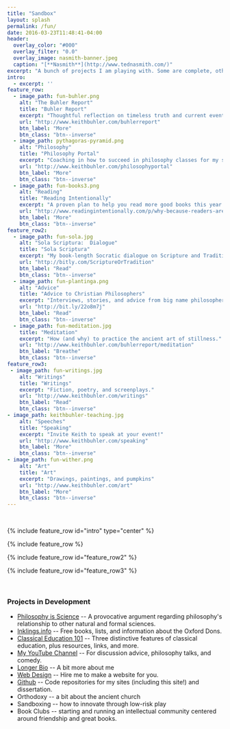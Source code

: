 ```yaml
---
title: "Sandbox"
layout: splash
permalink: /fun/
date: 2016-03-23T11:48:41-04:00
header:
  overlay_color: "#000"
  overlay_filter: "0.0"
  overlay_image: nasmith-banner.jpeg
  caption: "[**Nasmith**](http://www.tednasmith.com/)"
excerpt: "A bunch of projects I am playing with. Some are complete, others in development."
intro: 
  - excerpt: ''
feature_row:
  - image_path: fun-buhler.png
    alt: "The Buhler Report"
    title: "Buhler Report"
    excerpt: "Thoughtful reflection on timeless truth and current events."
    url: "http://www.keithbuhler.com/buhlerreport"
    btn_label: "More"
    btn_class: "btn--inverse"
  - image_path: pythagoras-pyramid.png
    alt: "Philosophy"
    title: "Philosophy Portal"
    excerpt: "Coaching in how to succeed in philosophy classes for my students and others who might be interested."
    url: "http://www.keithbuhler.com/philosophyportal"
    btn_label: "More"
    btn_class: "btn--inverse"
  - image_path: fun-books3.png
    alt: "Reading"
    title: "Reading Intentionally"
    excerpt: "A proven plan to help you read more good books this year."
    url: "http://www.readingintentionally.com/p/why-because-readers-are-leaders.html"
    btn_label: "More"
    btn_class: "btn--inverse"
feature_row2:
  - image_path: fun-sola.jpg
    alt: "Sola Scriptura:  Dialogue"
    title: "Sola Scriptura"
    excerpt: "My book-length Socratic dialogue on Scripture and Tradition for Catholics, Protestants, and the utterly confused."
    url: "http://bitly.com/ScriptureOrTradition"
    btn_label: "Read"
    btn_class: "btn--inverse"
  - image_path: fun-plantinga.png
    alt: "Advice"
    title: "Advice to Christian Philosophers"
    excerpt: "Interviews, stories, and advice from big name philosophers."
    url: "http://bit.ly/22o8m7j"
    btn_label: "Read"
    btn_class: "btn--inverse"
  - image_path: fun-meditation.jpg
    title: "Meditation"
    excerpt: "How (and why) to practice the ancient art of stillness."
    url: "http://www.keithbuhler.com/buhlerreport/meditation"
    btn_label: "Breathe"
    btn_class: "btn--inverse"
feature_row3:
 - image_path: fun-writings.jpg
    alt: "Writings"
    title: "Writings"
    excerpt: "Fiction, poetry, and screenplays."
    url: "http://www.keithbuhler.com/writings"
    btn_label: "Read"
    btn_class: "btn--inverse"
- image_path: keithbuhler-teaching.jpg
    alt: "Speeches"
    title: "Speaking"
    excerpt: "Invite Keith to speak at your event!"
    url: "http://www.keithbuhler.com/speaking"
    btn_label: "More"
    btn_class: "btn--inverse"
- image_path: fun-wither.png
    alt: "Art"
    title: "Art"
    excerpt: "Drawings, paintings, and pumpkins"
    url: "http://www.keithbuhler.com/art"
    btn_label: "More"
    btn_class: "btn--inverse"
---
```


<br>

{% include feature_row id="intro" type="center" %}

{% include feature_row %}

{% include feature_row id="feature_row2"  %}

{% include feature_row id="feature_row3"  %}

<br>

### Projects in Development

- [Philosophy is Science](http://www.philosophyisscience.com/) -- A provocative argument regarding philosophy's relationship to other natural and formal sciences.
- [Inklings.info](http://www.inklings.info) -- Free books, lists, and information about the Oxford Dons.
- [Classical Education 101](http://www.keithbuhler.com/buhlerreport/classical-education) -- Three distinctive features of classical education, plus resources, links, and more.
- [My YouTube Channel](http://bit.ly/keithbuhler_youtube) -- For discussion advice, philosophy talks, and comedy.
- [Longer Bio](http://www.keithbuhler.com/buhlerreport/bio) -- A bit more about me
- [Web Design](/sites) -- Hire me to make a website for you.
- [Github](http://bit.ly/keithbuhlergithub) -- Code repositories for my sites (including this site!) and dissertation.
- Orthodoxy -- a bit about the ancient church
- Sandboxing -- how to innovate through low-risk play
- Book Clubs -- starting and running an intellectual community centered around friendship and great books.
